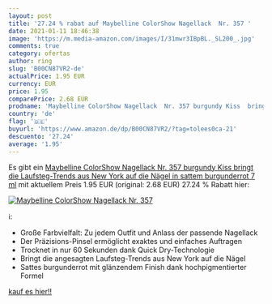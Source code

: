 ```yaml
---
layout: post
title: '27.24 % rabat auf Maybelline ColorShow Nagellack  Nr. 357 '
date: 2021-01-11 18:46:38
image: 'https://m.media-amazon.com/images/I/31mwr3IBpBL._SL200_.jpg'
comments: true
category: ofertas
author: ring
slug: 'B00CN87VR2-de'
actualPrice: 1.95 EUR
currency: EUR
price: 1.95
comparePrice: 2.68 EUR
prodname: 'Maybelline ColorShow Nagellack  Nr. 357 burgundy Kiss  bringt die Laufsteg-Trends aus New York auf die Nägel  in sattem burgunderrot  7 ml'
country: 'de'
flag: '🇩🇪'
buyurl: 'https://www.amazon.de/dp/B00CN87VR2/?tag=tolees0ca-21'
descuento: '27.24'
average: '1.95'
---
```


Es gibt ein [Maybelline ColorShow Nagellack  Nr. 357 burgundy Kiss  bringt die Laufsteg-Trends aus New York auf die Nägel  in sattem burgunderrot  7 ml](https://www.amazon.de/dp/B00CN87VR2/?tag=tolees0ca-21) mit aktuellem Preis 1.95 EUR (original: 2.68 EUR) 27.24 % Rabatt hier:

[![Maybelline ColorShow Nagellack  Nr. 357 ](https://m.media-amazon.com/images/I/31mwr3IBpBL._SL200_.jpg)](https://www.amazon.de/dp/B00CN87VR2/?tag=tolees0ca-21)

ℹ️:

- Große Farbvielfalt: Zu jedem Outfit und Anlass der passende Nagellack
- Der Präzisions-Pinsel ermöglicht exaktes und einfaches Auftragen
- Trocknet in nur 60 Sekunden dank Quick Dry-Technologie
- Bringt die angesagten Laufsteg-Trends aus New York auf die Nägel
- Sattes burgunderrot mit glänzendem Finish dank hochpigmentierter Formel

[kauf es hier!!](https://www.amazon.de/dp/B00CN87VR2/?tag=tolees0ca-21)

